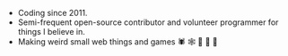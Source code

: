 - Coding since 2011.
- Semi-frequent open-source contributor and volunteer programmer for things I believe in.
- Making weird small web things and games 🕷 :spider_web: 👾 🎿 🍕
 
